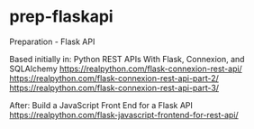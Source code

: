 # prep-flaskapi
Preparation - Flask API

Based initially in:
    Python REST APIs With Flask, Connexion, and SQLAlchemy
https://realpython.com/flask-connexion-rest-api/
https://realpython.com/flask-connexion-rest-api-part-2/
https://realpython.com/flask-connexion-rest-api-part-3/

After:
    Build a JavaScript Front End for a Flask API
https://realpython.com/flask-javascript-frontend-for-rest-api/

